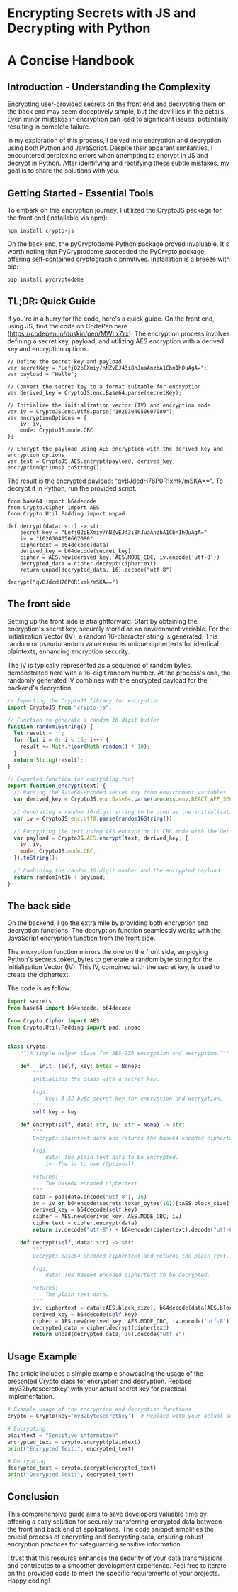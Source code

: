 # Encrypting Secrets with JS and Decrypting with Python
# A Concise Handbook

## Introduction - Understanding the Complexity

Encrypting user-provided secrets on the front end and decrypting them on the back end may seem deceptively simple,
but the devil lies in the details. Even minor mistakes in encryption can lead to significant issues, 
potentially resulting in complete failure.

In my exploration of this process, I delved into encryption and decryption using both Python and JavaScript.
Despite their apparent similarities, I encountered perplexing errors when attempting to encrypt in JS and decrypt in Python.
After identifying and rectifying these subtle mistakes, my goal is to share the solutions with you.

## Getting Started - Essential Tools

To embark on this encryption journey, I utilized the CryptoJS package for the front end (installable via npm):

```
npm install crypto-js
```

On the back end, the pyCryptodome Python package proved invaluable. 
It's worth noting that PyCryptodome succeeded the PyCrypto package, offering self-contained cryptographic primitives. 
Installation is a breeze with pip:

```
pip install pycryptodome
```


## TL;DR: Quick Guide

If you're in a hurry for the code, here's a quick guide. 
On the front end, using JS, find the code on CodePen here (https://codepen.io/duskin/pen/MWLxZrx). 
The encryption process involves defining a secret key, payload, 
and utilizing AES encryption with a derived key and encryption options.

```
// Define the secret key and payload
var secretKey = "LefjQ2pEXmiy/nNZvEJ43i8hJuaAnzbA1Cbn1hOuAgA=";
var payload = "Hello";

// Convert the secret key to a format suitable for encryption
var derived_key = CryptoJS.enc.Base64.parse(secretKey);

// Initialize the initialization vector (IV) and encryption mode
var iv = CryptoJS.enc.Utf8.parse("1020304050607080");
var encryptionOptions = {
    iv: iv,
    mode: CryptoJS.mode.CBC
};

// Encrypt the payload using AES encryption with the derived key and encryption options
var test = CryptoJS.AES.encrypt(payload, derived_key, encryptionOptions).toString();
```

The result is the encrypted payload: "qvBJdcdH76P0R1xmk/mSKA==". 
To decrypt it in Python, run the provided script.

```
from base64 import b64decode
from Crypto.Cipher import AES
from Crypto.Util.Padding import unpad

def decrypt(data: str) -> str:
    secret_key = "LefjQ2pEXmiy/nNZvEJ43i8hJuaAnzbA1Cbn1hOuAgA="
    iv = "1020304050607080"
    ciphertext = b64decode(data)
    derived_key = b64decode(secret_key)
    cipher = AES.new(derived_key, AES.MODE_CBC, iv.encode('utf-8'))
    decrypted_data = cipher.decrypt(ciphertext)
    return unpad(decrypted_data, 16).decode("utf-8")

decrypt("qvBJdcdH76P0R1xmk/mSKA==")
```

## The front side

Setting up the front side is straightforward. 
Start by obtaining the encryption's secret key, securely stored as an environment variable. 
For the Initialization Vector (IV), a random 16-character string is generated. 
This random or pseudorandom value ensures unique ciphertexts for identical plaintexts, enhancing encryption security.

The IV is typically represented as a sequence of random bytes, demonstrated here with a 16-digit random number. 
At the process's end, the randomly generated IV combines with the encrypted payload for the backend's decryption.

```javascript
// Importing the CryptoJS library for encryption
import CryptoJS from "crypto-js";

// Function to generate a random 16-digit buffer
function random16String() {
  let result = '';
  for (let i = 0; i < 16; i++) {
    result += Math.floor(Math.random() * 10);
  }
  return String(result);
}

// Exported function for encrypting text
export function encrypt(text) {
  // Parsing the Base64-encoded secret key from environment variables
  var derived_key = CryptoJS.enc.Base64.parse(process.env.REACT_APP_SECRET_KEY);

  // Generating a random 16-digit string to be used as the initialization vector (IV)  
  var iv = CryptoJS.enc.Utf8.parse(random16String());

  // Encrypting the text using AES encryption in CBC mode with the derived key and random IV
  var payload = CryptoJS.AES.encrypt(text, derived_key, {
    iv: iv,
    mode: CryptoJS.mode.CBC,
  }).toString();

  // Combining the random 16-digit number and the encrypted payload
  return randomInt16 + payload;
}
```

## The back side

On the backend, I go the extra mile by providing both encryption and decryption functions. 
The decryption function seamlessly works with the JavaScript encryption function from the front side.

The encryption function mirrors the one on the front side, employing Python's secrets.token_bytes 
to generate a random byte string for the Initialization Vector (IV). 
This IV, combined with the secret key, is used to create the ciphertext.

The code is as follow:

```python
import secrets
from base64 import b64encode, b64decode

from Crypto.Cipher import AES
from Crypto.Util.Padding import pad, unpad


class Crypto:
    """A simple helper class for AES-256 encryption and decryption."""

    def __init__(self, key: bytes = None):
        """
        Initializes the class with a secret key.

        Args:
            key: A 32-byte secret key for encryption and decryption.
        """
        self.key = key

    def encrypt(self, data: str, iv: str = None) -> str:
        """
        Encrypts plaintext data and returns the base64 encoded ciphertext.

        Args:
            data: The plain text data to be encrypted.
            iv: The iv to use (Optional).

        Returns:
            The base64 encoded ciphertext.
        """
        data = pad(data.encode("utf-8"), 16)
        iv = iv or b64encode(secrets.token_bytes(16))[:AES.block_size]
        derived_key = b64decode(self.key)
        cipher = AES.new(derived_key, AES.MODE_CBC, iv)
        ciphertext = cipher.encrypt(data)
        return iv.decode("utf-8") + b64encode(ciphertext).decode("utf-8")

    def decrypt(self, data: str) -> str:
        """
        Decrypts base64 encoded ciphertext and returns the plain text.

        Args:
            data: The base64 encoded ciphertext to be decrypted.

        Returns:
            The plain text data.
        """
        iv, ciphertext = data[:AES.block_size], b64decode(data[AES.block_size:])
        derived_key = b64decode(self.key)
        cipher = AES.new(derived_key, AES.MODE_CBC, iv.encode('utf-8'))
        decrypted_data = cipher.decrypt(ciphertext)
        return unpad(decrypted_data, 16).decode("utf-8")
```

## Usage Example

The article includes a simple example showcasing the usage of the presented Crypto class for encryption and decryption. 
Replace 'my32bytesecretkey' with your actual secret key for practical implementation.

```python
# Example usage of the encryption and decryption functions
crypto = Crypto(key='my32bytesecretkey')  # Replace with your actual secret key

# Encrypting
plaintext = "Sensitive information"
encrypted_text = crypto.encrypt(plaintext)
print("Encrypted Text:", encrypted_text)

# Decrypting
decrypted_text = crypto.decrypt(encrypted_text)
print("Decrypted Text:", decrypted_text)
```

## Conclusion

This comprehensive guide aims to save developers valuable time by offering a easy solution 
for securely transferring encrypted data between the front and back end of applications. 
The code snippet simplifies the crucial process of encrypting and decrypting data, 
ensuring robust encryption practices for safeguarding sensitive information.

I trust that this resource enhances the security of your data transmissions and contributes 
to a smoother development experience. Feel free to iterate on the provided code to meet the specific requirements
of your projects. Happy coding!
